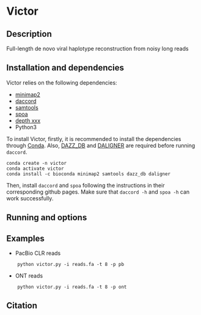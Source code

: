 # Victor
## Description
Full-length de novo viral haplotype reconstruction from noisy long reads



## Installation and dependencies

Victor relies on the following dependencies:
- [minimap2](https://github.com/lh3/minimap2)
- [daccord](https://github.com/gt1/daccord)
- [samtools](http://www.htslib.org/)
- [spoa](https://github.com/rvaser/spoa)
- [depth xxx]()
- Python3


To install Victor, firstly, it is recommended to install the dependencies through [Conda](https://docs.conda.io/en/latest/).
Also, [DAZZ_DB](https://github.com/thegenemyers/DAZZ_DB) and [DALIGNER](https://github.com/thegenemyers/DALIGNER) 
are required before running `daccord`.
```
conda create -n victor
conda activate victor
conda install -c bioconda minimap2 samtools dazz_db daligner
```
Then, install `daccord` and `spoa` following the instructions in their corresponding github pages.
Make sure that `daccord -h` and `spoa -h` can work successfully.

## Running and options


## Examples

- PacBio CLR reads
```
    python victor.py -i reads.fa -t 8 -p pb 
```

- ONT reads
```
    python victor.py -i reads.fa -t 8 -p ont 
```


## Citation